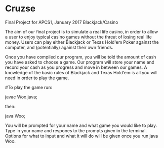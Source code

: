 # Cruzse
Final Project for APCS1, January 2017
Blackjack/Casino

The aim of our final project is to simulate a real life casino, in order to allow a user to enjoy typical casino games without the threat of losing real life money. Users can play 
either Blackjack or Texas Hold'em Poker against the computer, and (potentially) against their own friends.

Once you have compiled our program, you will be told the amount of cash you have asked to choose a game. Our program will store your name and record your cash as you progress and move in between our games. A knowledge of the basic rules of Blackjack and Texas Hold'em is all you will need in order to play the game.

#To play the game run:

javac Woo.java;

then:

java Woo;

You will be prompted for your name and what game you would like to play. Type in your name and respones to the prompts given in the terminal. Options for what to input and what it will do will be
given once you run java Woo.